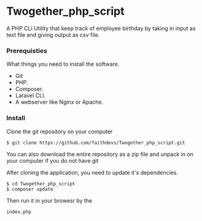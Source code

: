 # Twogether_php_script

A PHP CLI Utility that keep track of employee birthday by taking in input as text file and giving output as csv file. 

### Prerequisties
 
What things you need to install the software.

- Git 
- PHP.
- Composer.
- Laravel CLI.
- A webserver like Nginx or Apache.

### Install
Clone the git repository on your computer
``` 
$ git clone https://github.com/faithdevs/Twogether_php_script.git
```
You can also download the entire repository as a zip file and unpack in on your computer if you do not have git

After cloning the application, you need to update it's dependencies.

```
$ cd Twogether_php_script
$ composer update
```

Then run it in your browesr by the 
```
index.php
```
